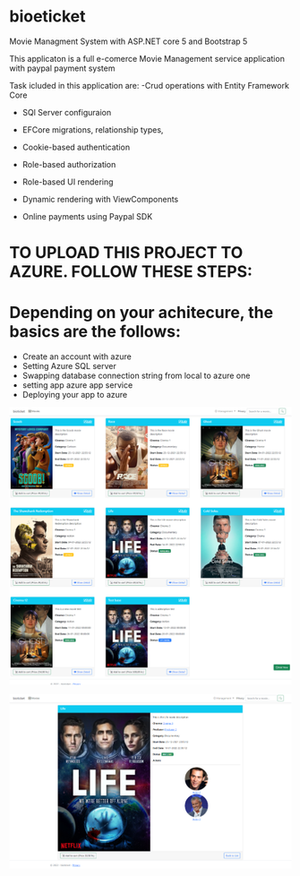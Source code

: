 


# bioeticket
Movie Managment System with ASP.NET core 5 and Bootstrap 5

This applicaton is a full e-comerce   Movie Management service application with paypal payment system 

Task icluded in this application are:
-Crud operations with Entity Framework Core
- SQl Server configuraion

- EFCore migrations, relationship types, 

- Cookie-based authentication

- Role-based authorization

- Role-based UI rendering

- Dynamic rendering with ViewComponents

- Online payments using Paypal SDK
# TO UPLOAD THIS PROJECT TO AZURE. FOLLOW THESE STEPS:
# Depending on your achitecure, the basics are the follows:
  - Create an account with azure
  - Setting Azure SQL server
  - Swapping database connection string from local to azure one
  - setting app azure app service
  - Deploying your app to azure


![alt text](https://github.com/emabistar/bioeticket/blob/master/movies.png)

![alt text](https://github.com/emabistar/bioeticket/blob/master/movieDetails.png)



